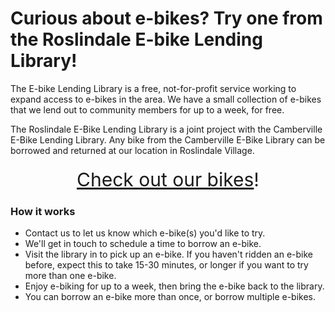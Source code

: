 # Curious about e-bikes? Try one from the Roslindale E-bike Lending Library!

The E-bike Lending Library is a free, not-for-profit service working to expand access to e-bikes in the area. We have a small collection of e-bikes that we lend out to community members for up to a week, for free.

The Roslindale E-Bike Lending Library is a joint project with the Camberville
E-Bike Lending Library. Any bike from the Camberville E-Bike Library can be 
borrowed and returned at our location in Roslindale Village.

<div style="text-align: center; font-size: 30px; margin: 20px"><a href="https://camberville.ebikelibrary.org/our-bikes/">Check out our bikes</a>!</div>

### How it works

* Contact us to let us know which e-bike(s) you'd like to try.
* We'll get in touch to schedule a time to borrow an e-bike.
* Visit the library in to pick up an e-bike. If you haven't
    ridden an e-bike before, expect this to take 15-30 minutes, or
    longer if you want to try more than one e-bike.
* Enjoy e-biking for up to a week, then bring the e-bike back to the
    library.
* You can borrow an e-bike more than once, or borrow multiple e-bikes.

